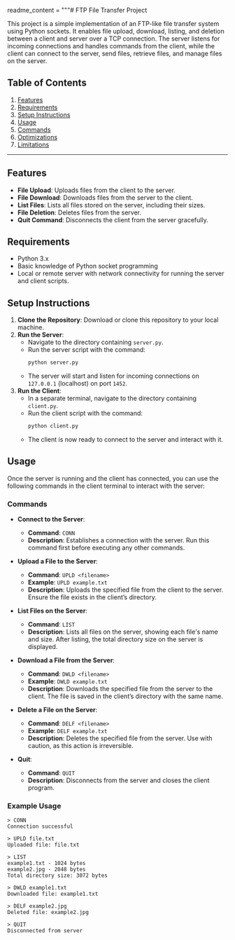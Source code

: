 

readme_content = """# FTP File Transfer Project

This project is a simple implementation of an FTP-like file transfer system using Python sockets. It enables file upload, download, listing, and deletion between a client and server over a TCP connection. The server listens for incoming connections and handles commands from the client, while the client can connect to the server, send files, retrieve files, and manage files on the server.

## Table of Contents
1. [Features](#features)
2. [Requirements](#requirements)
3. [Setup Instructions](#setup-instructions)
4. [Usage](#usage)
5. [Commands](#commands)
6. [Optimizations](#optimizations)
7. [Limitations](#limitations)

---

## Features

- **File Upload**: Uploads files from the client to the server.
- **File Download**: Downloads files from the server to the client.
- **List Files**: Lists all files stored on the server, including their sizes.
- **File Deletion**: Deletes files from the server.
- **Quit Command**: Disconnects the client from the server gracefully.

## Requirements

- Python 3.x
- Basic knowledge of Python socket programming
- Local or remote server with network connectivity for running the server and client scripts.

## Setup Instructions

1. **Clone the Repository**: Download or clone this repository to your local machine.
2. **Run the Server**:
   - Navigate to the directory containing `server.py`.
   - Run the server script with the command:
     ```bash
     python server.py
     ```
   - The server will start and listen for incoming connections on `127.0.0.1` (localhost) on port `1452`.
3. **Run the Client**:
   - In a separate terminal, navigate to the directory containing `client.py`.
   - Run the client script with the command:
     ```bash
     python client.py
     ```
   - The client is now ready to connect to the server and interact with it.

## Usage

Once the server is running and the client has connected, you can use the following commands in the client terminal to interact with the server:

### Commands

- **Connect to the Server**:
  - **Command**: `CONN`
  - **Description**: Establishes a connection with the server. Run this command first before executing any other commands.
  
- **Upload a File to the Server**:
  - **Command**: `UPLD <filename>`
  - **Example**: `UPLD example.txt`
  - **Description**: Uploads the specified file from the client to the server. Ensure the file exists in the client’s directory.

- **List Files on the Server**:
  - **Command**: `LIST`
  - **Description**: Lists all files on the server, showing each file's name and size. After listing, the total directory size on the server is displayed.

- **Download a File from the Server**:
  - **Command**: `DWLD <filename>`
  - **Example**: `DWLD example.txt`
  - **Description**: Downloads the specified file from the server to the client. The file is saved in the client’s directory with the same name.

- **Delete a File on the Server**:
  - **Command**: `DELF <filename>`
  - **Example**: `DELF example.txt`
  - **Description**: Deletes the specified file from the server. Use with caution, as this action is irreversible.

- **Quit**:
  - **Command**: `QUIT`
  - **Description**: Disconnects from the server and closes the client program.

### Example Usage

```plaintext
> CONN
Connection successful

> UPLD file.txt
Uploaded file: file.txt

> LIST
example1.txt - 1024 bytes
example2.jpg - 2048 bytes
Total directory size: 3072 bytes

> DWLD example1.txt
Downloaded file: example1.txt

> DELF example2.jpg
Deleted file: example2.jpg

> QUIT
Disconnected from server
